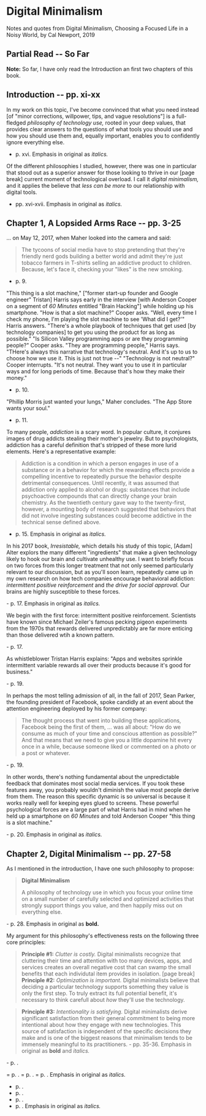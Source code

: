 
# Digital Minimalism

Notes and quotes from Digital Minimalism, Choosing a Focused Life in a Noisy World, by Cal Newport, 2019

## Partial Read -- So Far

**Note:** So far, I have only read the Introduction an first two chapters of this book.

## Introduction -- pp. xi-xx

In my work on this topic, I've become convinced that what you need instead [of "minor corrections, willpower, tips, and
vague resolutions"] is a full-fledged *philosophy of technology use,* rooted in your deep values, that provides clear
answers to the questions of what tools you should use and how you should use them and, equally important, enables you to
confidently ignore everything else.
  - p. xvi.  Emphasis in original as *italics.*

Of the different philosophies I studied, however, there was one in particular that stood out as a superior answer for those
looking to thrive in our [page break] current moment of technological overload.  I call it *digital minimalism,* and it
applies the believe that *less can be more* to our relationship with digital tools.
  - pp. xvi-xvii.  Emphasis in original as *italics.*

## Chapter 1, A Lopsided Arms Race -- pp. 3-25

... on May 12, 2017, when Maher looked into the camera and said:
> The tycoons of social media have to stop pretending that they're friendly nerd gods building a better world
> and admit they're just tobacco farmers in T-shirts selling an addictive product to children.  Because, let's
> face it, checking your "likes" is the new smoking.
  - p. 9.

"This thing is a slot machine," ["former start-up founder and Google engineer" Tristan] Harris says early in the interview
[with Anderson Cooper on a segment of *60 Minutes* entitled "Brain Hacking"] while holding up his smartphone.
"How is that a slot machine?" Cooper asks.
"Well, every time I check my phone, I'm playing the slot machine to see 'What did I get?'" Harris answers.  "There's a whole
playbook of techniques that get used [by technology companies] to get you using the product for as long as possible."
"Is Silicon Valley programming apps or are they programming people?" Cooper asks.
"They are programming people," Harris says.  "THere's always this narrative that technology's neutral.  And it's up to us to
choose how we use it.  This is just not true --"
"Technology is not neutral?" Cooper interrupts.
"It's not neutral.  They want you to use it in particular ways and for long periods of time.  Because that's how they make their
money."
  - p. 10.

"Phillip Morris just wanted your lungs," Maher concludes.  "The App Store wants your soul."
  - p. 11.

To many people, *addiction* is a scary word.  In popular culture, it conjures images of drug addicts stealing their mother's
jewelry.  But to psychologists, addiction has a careful definition that's stripped of these more lurid elements.  Here's a
representative example:
> Addiction is a condition in which a person engages in use of a substance or in a behavior for which the
> rewarding effects provide a compelling incentive to repeatedly pursue the behavior despite detrimental
> consequences.
Until recently, it was assumed that addiction only applied to alcohol or drugs: substances that include psychoactive compounds
that can directly change your brain chemistry.  As the twentieth century gave way to the twenty-first, however, a mounting body
of research suggested that behaviors that did not involve ingesting substances could become addictive in the technical sense
defined above.
  - p. 15.  Emphasis in original as *italics.*

In his 2017 book, *Irresistable,* which details his study of this topic, [Adam] Alter explors the many different "ingredients"
that make a given technology likely to hook our brain and cultivate unhealthy use.  I want to briefly focus on two forces from
this longer treatment that not only seemed particularly relevant to our discussion, but as you'll soon learn, repeatedly came up
in my own research on how tech companies encourage behavioral addiction: *intermittent positive reinforcement* and *the drive for
social approval.*
Our brains are highly susceptible to these forces.

\- p. 17.  Emphasis in original as *italics.*


We begin with the first force: intermittent positive reinforcement.  Scientists have known since Michael Zeiler's famous pecking
pigeon experiments from the 1970s that rewards delivered unpredictably are far more enticing than those delivered wtih a known
pattern.

\- p. 17.


As whistleblower Tristan Harris explains: "Apps and websites sprinkle intermittent variable rewards all over their products because
it's good for business."

\- p. 19.


In perhaps the most telling admission of all, in the fall of 2017, Sean Parker, the founding president of Facebook, spoke candidly
at an event about the attention engineering deployed by his former company:
> The thought process that went into building these applications, Facebook being the first of them, ... was all
> about: "How do we consume as much of your time and conscious attention as possible?"  And that means that we
> need to give you a little dopamine hit every once in a while, because someone liked or commented on a photo
> or a post or whatever.

\- p. 19.


In other words, there's nothing fundamental about the unpredictable feedback that dominates most social media services.  If you took
these features away, you probably wouldn't diminish the value most people derive from them.  The reason this specific dynamic is so
universal is because it works really well for keeping eyes glued to screens.  These powerful psychological forces are a large part of
what Harris had in mind when he held up a smartphone on *60 Minutes* and told Anderson Cooper "this thing is a slot machine."

\- p. 20.  Emphasis in original as *italics.*


## Chapter 2, Digital Minimalism -- pp. 27-58
As I mentioned in the introduction, I have one such philosophy to propose:
> **Digital Minimalism**
>
> A philosophy of technology use in which you focus your online time on a small number of carefully selected
> and optimized activities that strongly support things you value, and then happily miss out on everything
> else.

\- p. 28.  Emphasis in original as **bold.**


My argument for this philosophy's effectiveness  rests on the following three core principles:
> **Principle #1:** *Clutter is costly.*
> Digital minimalists recognize that cluttering their time and attention with too many devices, apps, and
> services creates an overall negative cost that can swamp the small benefits that each individutal item
> provides in isolation.
[page break]
> **Principle #2:** *Optimization is important.*
> Digital minimalists believe that deciding a particular technology supports something they value is only
> the first step.  To truly extract its full potential benefit, it's necessary to think carefull about
> *how* they'll use the technology.

> **Principle #3:** *Intentionality is satisfying.*
> Digital minimalists derive significant satisfaction from their general commitment to being more intentional
> about how they engage with new technologies.  This source of satisfaction is independent of the specific
> decisions they make and is one of the biggest reasons that minimalism tends to be immensely meaningful to
> its practitioners.
\- pp. 35-36.  Emphasis in original as **bold** and *italics.*


\- p. .

= p. .
= p. .
= p. .  Emphasis in original as *italics.*


+ p. .
+ p. .
+ p. .
+ p. .  Emphasis in original as *italics.*


